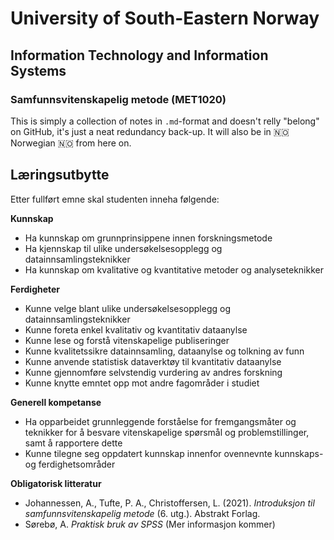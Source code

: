 # University of South-Eastern Norway
## Information Technology and Information Systems
### Samfunnsvitenskapelig metode (MET1020)

This is simply a collection of notes in `.md`-format and doesn't relly "belong" on GitHub, it's just a neat redundancy back-up. It will also be in 🇳🇴 Norwegian 🇳🇴 from here on.

## Læringsutbytte
Etter fullført emne skal studenten inneha følgende: 

__Kunnskap__

- Ha kunnskap om grunnprinsippene innen forskningsmetode
- Ha kjennskap til ulike undersøkelsesopplegg og datainnsamlingsteknikker
- Ha kunnskap om kvalitative og kvantitative metoder og analyseteknikker

__Ferdigheter__  

- Kunne velge blant ulike undersøkelsesopplegg og datainnsamlingsteknikker
- Kunne foreta enkel kvalitativ og kvantitativ dataanylse
- Kunne lese og forstå vitenskapelige publiseringer
- Kunne kvalitetssikre datainnsamling, dataanylse og tolkning av funn
- Kunne anvende statistisk dataverktøy til kvantitativ dataanylse
- Kunne gjennomføre selvstendig vurdering av andres forskning
- Kunne knytte emntet opp mot andre fagområder i studiet

__Generell kompetanse__ 

- Ha opparbeidet grunnleggende forståelse for fremgangsmåter og teknikker for å besvare vitenskapelige spørsmål og problemstillinger, samt å rapportere dette
- Kunne tilegne seg oppdatert kunnskap innenfor ovennevnte kunnskaps- og ferdighetsområder
 
__Obligatorisk litteratur__  
- Johannessen, A., Tufte, P. A., Christoffersen, L. (2021). _Introduksjon til samfunnsvitenskapelig metode_ (6. utg.). Abstrakt Forlag.  
- Sørebø, A. _Praktisk bruk av SPSS_ (Mer informasjon kommer)